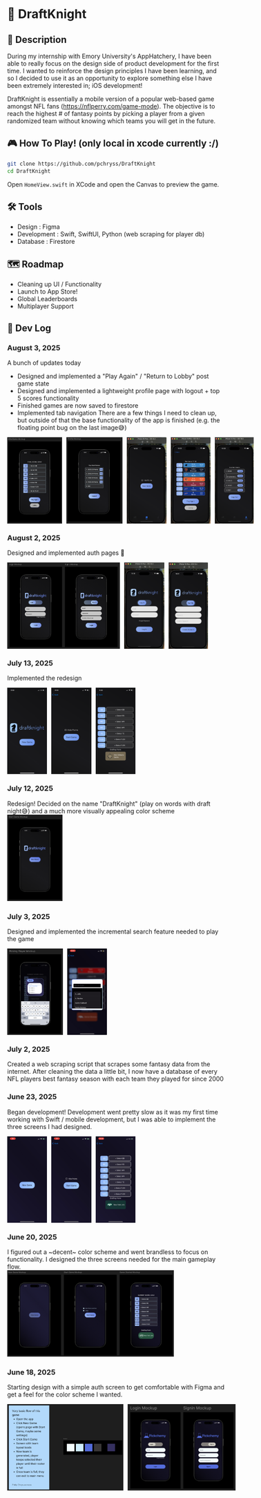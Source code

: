 # 🏈 DraftKnight

## 📱 Description
During my internship with Emory University's AppHatchery, I have been able to really focus on the design side of product development for the first time. I wanted to reinforce the design principles I have been learning, and so I decided to use it as an opportunity to explore something else I have been extremely interested in; iOS development!

DraftKnight is essentially a mobile version of a popular web-based game amongst NFL fans (https://nflperry.com/game-mode). The objective is to reach the highest # of fantasy points by picking a player from a given randomized team without knowing which teams you will get in the future. 

## 🎮 How To Play! (only local in xcode currently :/)
```bash
git clone https://github.com/pchryss/DraftKnight
cd DraftKnight
``` 
Open `HomeView.swift` in XCode and open the Canvas to preview the game.

## 🛠️ Tools
* Design : Figma
* Development : Swift, SwiftUI, Python (web scraping for player db)
* Database : Firestore

## 🗺️ Roadmap
* Cleaning up UI / Functionality
* Launch to App Store!
* Global Leaderboards
* Multiplayer Support

## 📸 Dev Log

### August 3, 2025
A bunch of updates today
* Designed and implemented a "Play Again" / "Return to Lobby" post game state
* Designed and implemented a lightweight profile page with logout + top 5 scores functionality
* Finished games are now saved to firestore
* Implemented tab navigation
There are a few things I need to clean up, but outside of that the base functionality of the app is finished (e.g. the floating point bug on the last image😅)
<div style="display: flex; gap: 10px; align-items: flex-start;">
  <img src="images/8_design1.png" alt="post game design" height="200"/>
  <img src="images/8_design2.png" alt="profile design" height="200"/>
  <img src="images/8_tab.png" alt="tab implementation" height="200"/>
  <img src="images/8_playagain.png" alt="post game implementation" height="200"/>
  <img src="images/8_profile.png" alt="profile implementation" height="200"/>
</div>

### August 2, 2025
Designed and implemented auth pages 🔐
<div style="display: flex; gap: 10px; align-items: flex-start;">
  <img src="images/7_design.png" alt="auth Screens design" height="200"/>
  <img src="images/7_auth1.png" alt="log in implementation" height="200"/>
  <img src="images/7_auth2.png" alt="sign up implementation" height="200"/>
</div>

### July 13, 2025
Implemented the redesign  
<div style="display: flex; gap: 10px; align-items: flex-start;">
  <img src="images/6_home.PNG" alt="Home Screen Implementation" height="200"/>
  <img src="images/6_start.PNG" alt="Start Screen Implementation" height="200"/>
  <img src="images/6_game.PNG" alt="Game Screen Implementation" height="200"/>
</div>

### July 12, 2025
Redesign! Decided on the name "DraftKnight" (play on words with draft night😅) and a much more visually appealing color scheme  
<img src="images/5_redesign.png" alt="Redesign" height="200"/>

### July 3, 2025
Designed and implemented the incremental search feature needed to play the game  
<div style="display: flex; gap: 10px; align-items: flex-start;">
  <img src="images/4_design.png" alt="Search Design" height="200"/>
  <img src="images/4_search.jpeg" alt="Search Implementation" height="200"/>
</div>

### July 2, 2025
Created a web scraping script that scrapes some fantasy data from the internet.
After cleaning the data a little bit, I now have a database of every NFL players best fantasy season with each team they played for since 2000

### June 23, 2025
Began development! Development went pretty slow as it was my first time working with Swift / mobile development, but I was able to implement the three screens I had designed.  
<div style="display: flex; gap: 10px; align-items: flex-start;">
  <img src="images/3_home.PNG" alt="Home Screen Implementation" height="200"/>
  <img src="images/3_start.PNG" alt="Start Screen Implementation" height="200"/>
  <img src="images/3_game.PNG" alt="Game Screen Implementation" height="200"/>
</div>

### June 20, 2025
I figured out a ~decent~ color scheme and went brandless to focus on functionality. I designed the three screens needed for the main gameplay flow.  
<img src="images/2_design.png" alt="Three Screen Designs" height="200"/>

### June 18, 2025
Starting design with a simple auth screen to get comfortable with Figma and get a feel for the color scheme I wanted.  
<div style="display: flex; gap: 10px; align-items: flex-start;">
  <img src="images/1_colors.png" alt="Color Scheme and Notes" height="200"/>
  <img src="images/1_auth.png" alt="Auth Design" height="200"/>
</div>

